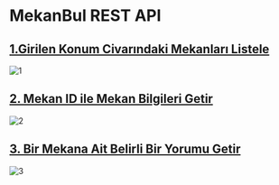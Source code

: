 # MekanBul REST API

## [1.Girilen Konum Civarındaki Mekanları Listele](https://mekanbul5.pnarr.repl.co/api/mekanlar?enlem=37.2&boylam=30.5)
![1](/photos/konum.png)

## [2. Mekan ID ile Mekan Bilgileri Getir](https://mekanbul5.pnarr.repl.co/api/mekanlar/63794001e9cfef2efb8c5d60)
![2](/photos/mekanlar.png)

## [3. Bir Mekana Ait Belirli Bir Yorumu Getir](https://mekanbul5.pnarr.repl.co/api/mekanlar/63794001e9cfef2efb8c5d60/yorumlar/63794004cf6e6978de6b3060)
![3](/photos/yorumlar.png) 